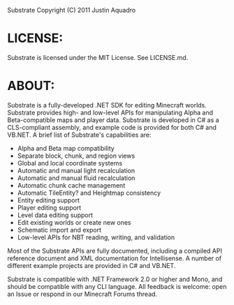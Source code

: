 Substrate
Copyright (C) 2011 Justin Aquadro

# LICENSE:
   
Substrate is licensed under the MIT License.  See LICENSE.md.

# ABOUT:

Substrate is a fully-developed .NET SDK for editing Minecraft worlds. Substrate
provides high- and low-level APIs for manipulating Alpha and Beta-compatible 
maps and player data. Substrate is developed in C# as a CLS-compliant assembly,
and example code is provided for both C# and VB.NET. A brief list of 
Substrate's capabilities are:

* Alpha and Beta map compatibility
* Separate block, chunk, and region views
* Global and local coordinate systems
* Automatic and manual light recalculation
* Automatic and manual fluid recalculation
* Automatic chunk cache management
* Automatic TileEntity? and Heightmap consistency
* Entity editing support
* Player editing support
* Level data editing support
* Edit existing worlds or create new ones
* Schematic import and export
* Low-level APIs for NBT reading, writing, and validation 

Most of the Substrate APIs are fully documented, including a compiled API 
reference document and XML documentation for Intellisense. A number of 
different example projects are provided in C# and VB.NET.

Substrate is compatible with .NET Framework 2.0 or higher and Mono, and should 
be compatible with any CLI language. All feedback is welcome: open an Issue or 
respond in our Minecraft Forums thread. 